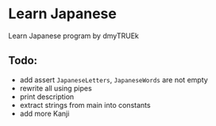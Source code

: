 # Learn Japanese
Learn Japanese program by dmyTRUEk



## Todo:
- add assert `JapaneseLetters`, `JapaneseWords` are not empty
- rewrite all using pipes
- print description
- extract strings from main into constants
- add more Kanji

